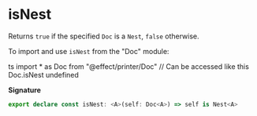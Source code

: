 # isNest

Returns `true` if the specified `Doc` is a `Nest`, `false` otherwise.

To import and use `isNest` from the "Doc" module:

ts
import \* as Doc from "@effect/printer/Doc"
// Can be accessed like this
Doc.isNest
undefined

**Signature**

```ts
export declare const isNest: <A>(self: Doc<A>) => self is Nest<A>
```
